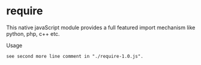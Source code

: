 require
=======

This native javaScript module provides a full featured import mechanism like
python, php, c++ etc.

Usage

    see second more line comment in "./require-1.0.js".
